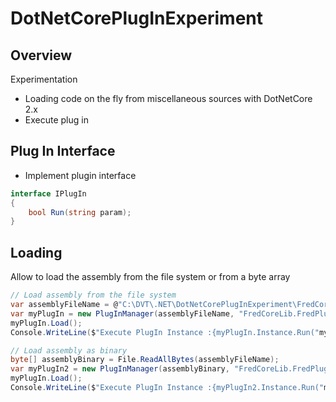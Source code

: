 # DotNetCorePlugInExperiment

## Overview

Experimentation 
- Loading code on the fly from miscellaneous sources with DotNetCore 2.x
- Execute plug in 

## Plug In Interface

- Implement plugin interface 

```cs
interface IPlugIn
{
    bool Run(string param);
}
```

## Loading

Allow to load the assembly from the file system or from a byte array

```cs
// Load assembly from the file system
var assemblyFileName = @"C:\DVT\.NET\DotNetCorePlugInExperiment\FredCoreLib\bin\Debug\netcoreapp2.1\FredCoreLib.dll";
var myPlugIn = new PlugInManager(assemblyFileName, "FredCoreLib.FredPlugIn").Load();
myPlugIn.Load();
Console.WriteLine($"Execute PlugIn Instance :{myPlugIn.Instance.Run("myParam1")}");

// Load assembly as binary
byte[] assemblyBinary = File.ReadAllBytes(assemblyFileName);
var myPlugIn2 = new PlugInManager(assemblyBinary, "FredCoreLib.FredPlugIn").Load();
myPlugIn.Load();
Console.WriteLine($"Execute PlugIn Instance :{myPlugIn2.Instance.Run("myParam1")}");
```